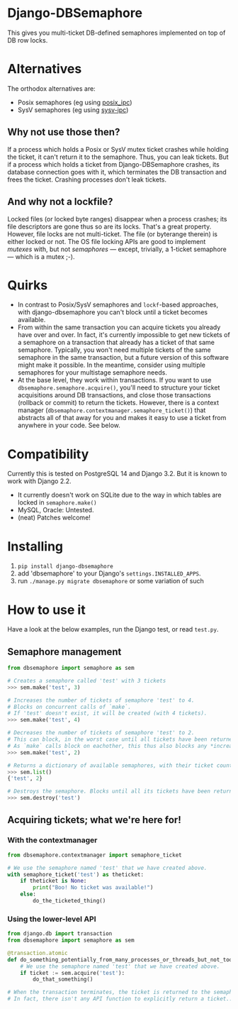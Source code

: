 # Django-DBSemaphore

This gives you multi-ticket DB-defined semaphores implemented on top of DB row locks.

# Alternatives

The orthodox alternatives are:
- Posix semaphores (eg using [posix_ipc](https://pypi.org/project/posix-ipc/))
- SysV semaphores (eg using [sysv-ipc](https://pypi.org/project/sysv-ipc/))

## Why not use those then?
If a process which holds a Posix or SysV mutex ticket crashes while holding the ticket, it can't return it to the semaphore.
Thus, you can leak tickets.
But if a process which holds a ticket from Django-DBSemaphore crashes, its database connection goes with it, which terminates the DB transaction and frees the ticket. Crashing processes don't leak tickets.

## And why not a lockfile?
Locked files (or locked byte ranges) disappear when a process crashes; its file descriptors are gone thus so are its locks.
That's a great property. However, file locks are not multi-ticket. The file (or byterange therein) is either locked or not.
The OS file locking APIs are good to implement *mutexes* with, but not *semaphores* — except, trivially, a 1-ticket semaphore — which is a mutex ;-).

# Quirks
- In contrast to Posix/SysV semaphores and `lockf`-based approaches, with django-dbsemaphore you can't block until a ticket becomes available.
- From within the same transaction you can acquire tickets you already have over and over. In fact, it's currently impossible to get new tickets of a semaphore on a transaction that already has a ticket of that same semaphore. Typically, you won't need multiple tickets of the same semaphore in the same transaction, but a future version of this software might make it possible. In the meantime, consider using multiple semaphores for your multistage semaphore needs.
- At the base level, they work within transactions. If you want to use `dbsemaphore.semaphore.acquire()`, you'll need to structure your ticket acquisitions around DB transactions, and close those transactions (rollback or commit) to return the tickets. However, there is a context manager (`dbsemaphore.contextmanager.semaphore_ticket()`) that abstracts all of that away for you and makes it easy to use a ticket from anywhere in your code. See below.

# Compatibility
Currently this is tested on PostgreSQL 14 and Django 3.2. But it is known to work with Django 2.2.
- It currently doesn't work on SQLite due to the way in which tables are locked in `semaphore.make()`
- MySQL, Oracle: Untested.
- (neat) Patches welcome!

# Installing
1. `pip install django-dbsemaphore`
2. add 'dbsemaphore' to your Django's `settings.INSTALLED_APPS`.
3. run `./manage.py migrate dbsemaphore` or some variation of such

# How to use it

Have a look at the below examples, run the Django test, or read `test.py`.


## Semaphore management

```python
from dbsemaphore import semaphore as sem

# Creates a semaphore called 'test' with 3 tickets
>>> sem.make('test', 3)

# Increases the number of tickets of semaphore 'test' to 4.
# Blocks on concurrent calls of `make`.
# If 'test' doesn't exist, it will be created (with 4 tickets).
>>> sem.make('test', 4)

# Decreases the number of tickets of semaphore 'test' to 2.
# This can block, in the worst case until all tickets have been returned.
# As `make` calls block on eachother, this thus also blocks any *increase* of tickets until this decrease has succeeded.
>>> sem.make('test', 2)

# Returns a dictionary of available semaphores, with their ticket counts.
>>> sem.list()
{'test', 2}

# Destroys the semaphore. Blocks until all its tickets have been returned.
>>> sem.destroy('test')
```

## Acquiring tickets; what we're here for!

### With the contextmanager

```python
from dbsemaphore.contextmanager import semaphore_ticket

# We use the semaphore named 'test' that we have created above.
with semaphore_ticket('test') as theticket:
    if theticket is None:
        print("Boo! No ticket was available!")
    else:
        do_the_ticketed_thing()
```

### Using the lower-level API

```python
from django.db import transaction
from dbsemaphore import semaphore as sem

@transaction.atomic
def do_something_potentially_from_many_processes_or_threads_but_not_too_many_at_the_same_time():
    # We use the semaphore named 'test' that we have created above.
    if ticket := sem.acquire('test'):
        do_that_something()

# When the transaction terminates, the ticket is returned to the semaphore.
# In fact, there isn't any API function to explicitly return a ticket...
```